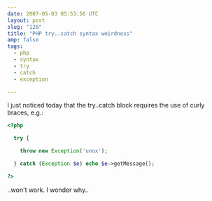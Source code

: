 ```yaml
---
date: 2007-05-03 05:53:56 UTC
layout: post
slug: "126"
title: "PHP try..catch syntax weirdness"
amp: false
tags:
  - php
  - syntax
  - try
  - catch
  - exception

---
```

<p>I just noticed today that the try..catch block requires the use of curly braces, e.g.:</p>

```php
<?php

  try {

    throw new Exception('unox');

  } catch (Exception $e) echo $e->getMessage();

?>
```

<p>..won't work. I wonder why..</p>
